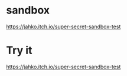 # sandbox
https://jahko.itch.io/super-secret-sandbox-test

# Try it
https://jahko.itch.io/super-secret-sandbox-test
